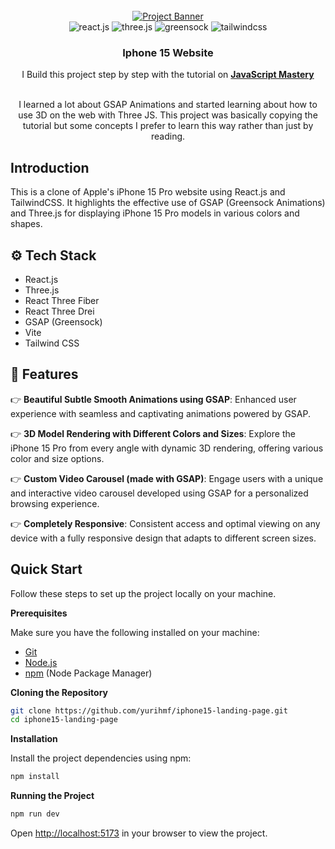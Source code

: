 <div align="center">
  <br />
    <a href="https://youtu.be/kRQbRAJ4-Fs" target="_blank">
      <img src="https://media.discordapp.net/attachments/778306182372524052/1234876922740346910/B4icZqYQtXZjAAAAAElFTkSuQmCC.png?ex=66325441&is=663102c1&hm=c2841acd1c6c238c3ab05359d60d64911403ed454192dfa2c35485ce2a475459&=&format=webp&quality=lossless&width=550&height=244" alt="Project Banner">
    </a>
  <br />

  <div>
    <img src="https://img.shields.io/badge/-React_JS-black?style=for-the-badge&logoColor=white&logo=react&color=61DAFB" alt="react.js" />
    <img src="https://img.shields.io/badge/-Three_JS-black?style=for-the-badge&logoColor=white&logo=threedotjs&color=000000" alt="three.js" />
    <img src="https://img.shields.io/badge/-GSAP-black?style=for-the-badge&logoColor=white&logo=greensock&color=88CE02" alt="greensock" />
    <img src="https://img.shields.io/badge/-Tailwind_CSS-black?style=for-the-badge&logoColor=white&logo=tailwindcss&color=06B6D4" alt="tailwindcss" />
  </div>

  <h3 align="center">Iphone 15 Website</h3>

   <div align="center">
     I Build this project step by step with the tutorial on <a href="https://www.youtube.com/@javascriptmastery/videos" target="_blank"><b>JavaScript Mastery</b></a>
     </br>
     </br>
     <p>I learned a lot about GSAP Animations and started learning about how to use 3D on the web with Three JS. This project was basically copying the tutorial but some concepts I prefer to learn this way rather than just by reading. </p>
    </div>
</div>

## <a name="introduction">Introduction</a>

This is a clone of Apple's iPhone 15 Pro website using React.js and TailwindCSS. It highlights the effective use of GSAP (Greensock Animations) and Three.js for displaying iPhone 15 Pro models in various colors and shapes.

## <a name="tech-stack">⚙️ Tech Stack</a>

- React.js
- Three.js
- React Three Fiber
- React Three Drei
- GSAP (Greensock)
- Vite
- Tailwind CSS

## <a name="features">🔋 Features</a>

👉 **Beautiful Subtle Smooth Animations using GSAP**: Enhanced user experience with seamless and captivating animations powered by GSAP.

👉 **3D Model Rendering with Different Colors and Sizes**: Explore the iPhone 15 Pro from every angle with dynamic 3D rendering, offering various color and size options.

👉 **Custom Video Carousel (made with GSAP)**: Engage users with a unique and interactive video carousel developed using GSAP for a personalized browsing experience.

👉 **Completely Responsive**: Consistent access and optimal viewing on any device with a fully responsive design that adapts to different screen sizes.

## <a name="quick-start">Quick Start</a>

Follow these steps to set up the project locally on your machine.

**Prerequisites**

Make sure you have the following installed on your machine:

- [Git](https://git-scm.com/)
- [Node.js](https://nodejs.org/en)
- [npm](https://www.npmjs.com/) (Node Package Manager)

**Cloning the Repository**

```bash
git clone https://github.com/yurihmf/iphone15-landing-page.git
cd iphone15-landing-page
```

**Installation**

Install the project dependencies using npm:

```bash
npm install
```

**Running the Project**

```bash
npm run dev
```

Open [http://localhost:5173](http://localhost:5173) in your browser to view the project.
